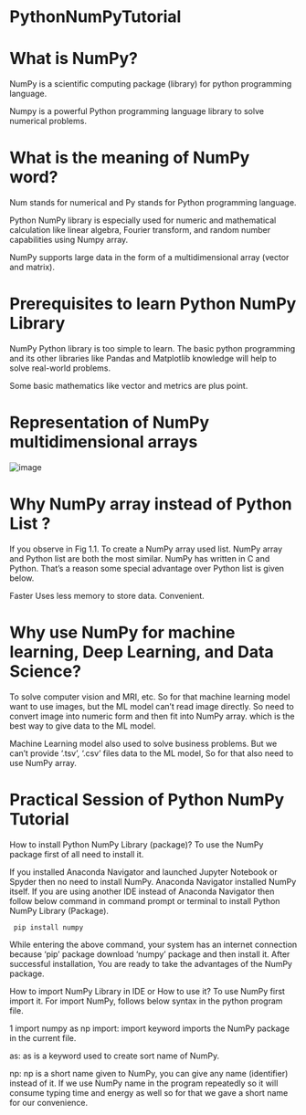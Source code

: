 # PythonNumPyTutorial

# What is NumPy?

NumPy is a scientific computing package (library) for python programming language.

Numpy is a powerful Python programming language library to solve numerical problems.

# What is the meaning of NumPy word?

Num stands for numerical and Py stands for Python programming language.

Python NumPy library is especially used for numeric and mathematical calculation like linear algebra, Fourier transform, and random number capabilities using Numpy array.

NumPy supports large data in the form of a multidimensional array (vector and matrix).

# Prerequisites to learn Python NumPy Library
NumPy Python library is too simple to learn. The basic python programming and its other libraries like Pandas and Matplotlib knowledge will help to solve real-world problems.

Some basic mathematics like vector and metrics are plus point.

# Representation of NumPy multidimensional arrays

![image](https://github.com/user-attachments/assets/835ab9eb-d1d2-4ae8-bb64-c51d5997cf93)


# Why NumPy array instead of Python List ?
If you observe in Fig 1.1. To create a NumPy array used list. NumPy array and Python list are both the most similar. NumPy has written in C and Python. That’s a reason some special advantage over Python list is given below.

Faster
Uses less memory to store data.
Convenient.


# Why use NumPy for machine learning, Deep Learning, and Data Science?



To solve computer vision and MRI, etc. So for that machine learning model want to use images, but the ML model can’t read image directly. So need to convert image into numeric form and then fit into NumPy array. which is the best way to give data to the ML model.


Machine Learning model also used to solve business problems. But we can’t provide ‘.tsv’, ‘.csv’ files data to the ML model, So for that also need to use NumPy array.


# Practical Session of Python NumPy Tutorial

How to install Python NumPy Library (package)?
To use the NumPy package first of all need to install it.

If you installed Anaconda Navigator and launched Jupyter Notebook or Spyder then no need to install NumPy. Anaconda Navigator installed NumPy itself. If you are using another IDE instead of Anaconda Navigator then follow below command in command prompt or terminal to install Python NumPy Library (Package).


<code> pip install numpy </code>


While entering the above command, your system has an internet connection because ‘pip’ package download ‘numpy’ package and then install it. After successful installation, You are ready to take the advantages of the NumPy package.

How to import NumPy Library in IDE or How to use it?
To use NumPy first import it. For import NumPy, follows below syntax in the python program file.

1
import numpy as np
import: import keyword imports the NumPy package in the current file.

as:  as is a keyword used to create sort name of NumPy.

np: np is a short name given to NumPy, you can give any name (identifier) instead of it. If we use NumPy name in the program repeatedly so it will consume typing time and energy as well so for that we gave a short name for our convenience.

